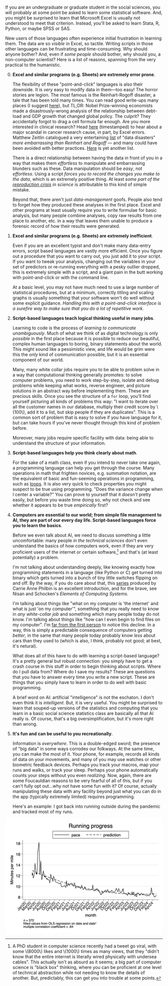 If you are an undergraduate or graduate student in the social sciences, you will probably at some point be asked to learn some statistical software. And, you might be surprised to learn that Microsoft Excel is usually not understood to meet that criterion. Instead, you'll be asked to learn Stata, R, Python, or maybe SPSS or SAS.

New users of those languages often experience initial frustration in learning them. The data are so *visible* in Excel, so tactile. Writing scripts in those other languages can be frustrating and time-consuming. Why should anyone bother? And, even if *some people* should bother, why should you, a non-computer scientist? Here is a list of reasons, spanning from the very practical to the humanistic. 

0. **Excel and similar programs (e.g. Sheets) are extremely error prone**. 

    The flexibility of these "point-and-click" languages is also their downside. It is *very* easy to modify data in them&mdash;too easy! The horror stories are legion. The most famous is the Reinhart-Rogoff disaster, a tale that has been told many times. You can read good write-ups many places (I suggest [here](https://archive.ph/OGzrG)), but TL;DR: Nobel Prize-winning economists made a disastrously-wrong analysis of the relationship between debt-load and GDP growth that changed global policy. The culprit? They accidentally forgot to drag a cell formula far enough. Are you more interested in clinical research? Head [here](https://www.youtube.com/watch?v=64paAOI17rc&t=413s) (timestamped) to hear about a major scandal in cancer research cause, in part, by Excel errors. Matthew Zeitlin catalogued a very entertaining [list](https://archive.ph/cLyX5) of "data disasters" *more embarrassing than Reinhart and Rogoff* &mdash; and many could have been avoided with better practices. [Here](https://archive.ph/tZEZe) is yet another list. 
    
    There is a direct relationship between having the data in front of you in a way that makes them *effortless* to manipulate and embarrassing blunders such as these. Data manipulation should be *easy*, not *effortless*. Using a script *forces you to record the changes you make to the data*, which is an extremely positive thing. At least *some part of the [reproduction crisis](https://archive.ph/SwGfZ) in science* is attributable to this kind of simple mistake. 
    
    Beyond that, there aren't just *data-management* goofs. People also tend to forget how they produced these analyses in the first place. Excel and other programs at least usually require you to write formulae for basic analysis, but many people combine analyses, copy raw results from one place to another, etc. in a way that leaves them unable to produce a forensic record of how their results were generated. 
    
1. **Excel and similar programs (e.g. Sheets) are extremely inefficient**. 

    Even if you are an excellent typist and don't make many data-entry errors, script based languages are vastly more efficient. Once you figure out a procedure that you want to carry out, you just add it to your script. If you want to tweak your analysis, changing out the variables in your set of predictors or re-running everything with a pesky outlier dropped, this is extremely simple with a script, and a giant pain in the butt working with point-and-click or with the command line. 
    
    At a basic level, you may not have much need to use a large number of statistical procedures, but at a minimum, correctly titling and scaling graphs is usually something that your software won't do well without some explicit guidance. *Handling this with a point-and-click interface is a surefire way to make sure that you do a lot of repetitive work.* 
    
2. **Script-based languages teach logical thinking useful in many jobs**. 

    Learning to code is the process of *learning to communicate unambiguously*. Much of what we think of as digital technology is only *possible* in the first place because it is possible to reduce our beautiful, complex human languages to boring, binary statements about the world. This might sound like a pessimistic view, and life would be grim were this the *only* kind of communication possible, but it is an essential component of our world. 
    
    Many, many white collar jobs require you to be able to problem solve in a way that computational thinking generally promotes: to solve computer problems, you need to work step-by-step, isolate and debug problems while keeping what works, reverse engineer, and picture solutions in an abstract way before implementing them. These are precious skills. Once you see the structure of a `for` loop, you'll find yourself picturing all kinds of problems this way: "I want to iterate over all the customer names in our database, multiply their credit score by \\(100\\), add it to a list, but skip people if they are duplicates". This is a common sort of problem that is easy to solve if you have language for it, but can take hours if you've never thought through this kind of problem before. 
    
    Moreover, many jobs require specific facility with data: being able to understand the structure of your information.
    
3. **Script-based languages help you think clearly about math**. 

    For the sake of a math class, even if you intend to never take one again, a programming language can help you get through the course. Many operations in math that frighten novices, e.g. summation notation, are the equivalent of basic and fun-seeming operations in programming, such as [loops](https://archive.ph/0zKoy). It is also very quick to check properties you might suspect to be true using programming. "Does the variance change when I center a variable?" You can prove to yourself that it *doesn't* pretty easily, but before you waste time doing so, why not check and see whether it appears to be true *empirically* first? 

4. **Computers are essential to our world; from simple file management to AI, they are part of our every day life. Script-based languages force you to learn the basics**. 

    Before we even talk about AI, we need to discuss something a little uncomfortable: many people *in the technical sciences* don't even understand the basics of how computers work, even if they are very proficient users of the internet or certain software,[^twt] and that's (at least potentially) a problem. 
    
    [^twt]: A PhD student in computer science recently had a tweet go viral, with some \\(8000\\) likes and \\(1000\\) times as many views, that they "didn't know that the entire internet is literally wired physically with undersea cables". This actually isn't as absurd as it seems; a big part of computer science is "black box" thinking, where you can be proficient at one level of technical abstraction while not needing to know the details of another. But, predictably, this can get you into trouble at some points.
    
    I'm not talking about understanding deeply, like knowing exactly how programming statements in a language (like Python or C) get turned into binary which gets turned into a bunch of tiny little switches flipping on and off. By the way, if you do care about that, this [series](https://www.youtube.com/watch?v=tpIctyqH29Q&list=PL8dPuuaLjXtNlUrzyH5r6jN9ulIgZBpdo&ab_channel=CrashCourse) produced by Carrie Anne Philbin is an excellent introduction, and for the brave, see Nisan and Schocken's *Elements of Computing Systems*. 
    
    I'm talking about things like "what on my computer is 'the internet' and what is just 'on my computer'", something that you really need to know in *any white-collar job* and something which many people today do not know. I'm talking about things like "how can I even begin to find files on my computer". I'm [far from the first person](https://archive.ph/8come) to notice this decline. In a way, this is simply a predictable consequence of computers getting *better*, in the same that many people today probably know *less* about cars than they used to (which is also, I think, probably not good; at best, it's netural). 
    
    What does all of this have to do with learning a script-based language? It's a pretty general but robust connection: you simply have to get a crash course in this stuff in order to begin thinking about scripts. Where do I pull data from? Where do I save my results? These are questions that you have to answer every time you write a new script. These are things that you simply have to learn in order to do well with basic programming.

    A brief word on AI: artificial "intelligence" is not the eschaton. I don't even think it is *intelligent*. But, it is very useful. You might be surprised to learn that souped-up versions of the statistics and computing that you learn in a basic social science statistics class are basically all that AI really is. Of course, that's a big oversimplification, but it's more right than wrong. 
    
5. **It's fun and can be useful to you recreationally**. 
    
    Information is *everywhere*. This is a double-edged sword; the presence of "big data" in some ways corrodes our folkways. At the same time, you can make the most of it. Your phone, for example, records all kinds of data on your movements, and many of you may use watches or other biometric feedback devices. Perhaps you track your macros, map your runs and walks, or track your sleep. Perhaps your phone automatically counts your steps without you even *realizing*. Now, again, there are some Foucauldian reasons to be very fearful of all of this, but if you can't fully opt out...why not have some fun with it? Of course, actually manipulating these data with any facility beyond just what you can do in the app (typically extremely limited) requires programming. 
    
    Here's an example: I got back into running outside during the pandemic and tracked most of my runs.
    
!["test2"](/images/running.png)
